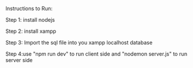 Instructions to Run:

Step 1: install nodejs

Step 2: install xampp

Step 3: Import the sql file into you xampp localhost database

Step 4:use "npm run dev" to run client side and "nodemon server.js" to run server side
